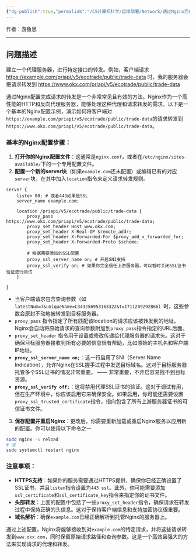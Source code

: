 ```yaml
---
{"dg-publish":true,"permalink":"/CS计算机科学/运维部署/Network/通过Nginx完成请求转发/","noteIcon":"","created":"2024-04-17T15:19:52.000+08:00","updated":"2024-04-24T00:31:17.000+08:00"}
---
```



作者：游鱼思

---
## 问题描述

建立一个代理服务器，进行特定接口的转发。例如，客户端请求 https://example.com/priapi/v5/ecotrade/public/trade-data 时，我的服务器会把请求转发到 https://www.okx.com/priapi/v5/ecotrade/public/trade-data

通过Nginx配置完成请求的转发是一个非常常见且有效的方法。Nginx作为一个高性能的HTTP和反向代理服务器，能够处理这种代理和请求转发的需求。以下是一个基本的Nginx配置示例，演示如何将客户端对`https://example.com/priapi/v5/ecotrade/public/trade-data`的请求转发到`https://www.okx.com/priapi/v5/ecotrade/public/trade-data`。

### 基本的Nginx配置步骤：

1. **打开你的Nginx配置文件**：这通常是`nginx.conf`，或者在`/etc/nginx/sites-available/`下的一个专用配置文件。
2. **配置一个新的server块**（如果`example.com`还未配置）或编辑已有的对应`server`块，在其中加入`location`指令来定义请求转发规则。

```nginx
server {
    listen 80; # 或者443如果是SSL
    server_name example.com;
    
	location /priapi/v5/ecotrade/public/trade-data {
	    proxy_pass https://www.okx.com/priapi/v5/ecotrade/public/trade-data;
	    proxy_set_header Host www.okx.com;
	    proxy_set_header X-Real-IP $remote_addr;
	    proxy_set_header X-Forwarded-For $proxy_add_x_forwarded_for;
	    proxy_set_header X-Forwarded-Proto $scheme;
	
	    # 根据需要添加的SSL配置
	    proxy_ssl_server_name on; # 开启SNI支持
	    proxy_ssl_verify on; # 如果你完全信任上游服务器，可以暂时关闭SSL证书验证进行测试
	}

}
```

-  当客户端请求包含查询参数（如`latestNum=7&uniqueName=C343256953163322&t=1711209292866`）时，这些参数会原封不动地被转发到目标服务器。
- `proxy_pass` 指令指定了所有匹配该location的请求应该被转发到的地址。Nginx会自动将原始请求的查询参数附加到`proxy_pass`指令指定的URL后面。
- `proxy_set_header` 指令用于设置或修改传递给代理服务器的请求头。这对于确保目标服务器接收到所有必要的信息很有帮助，比如原始的主机名和客户端IP地址。
- **`proxy_ssl_server_name on;`**：这一行启用了SNI（Server Name Indication），允许Nginx在SSL握手过程中发送目标域名。这对于目标服务器托管多个SSL证书的情况非常重要。 —— 非常重要，不开启容易找不到目标资源。
- **`proxy_ssl_verify off;`**：这将禁用代理SSL证书的验证。这对于调试有用，但在生产环境中，你应该启用它来确保安全。如果启用，你可能还需要设置`proxy_ssl_trusted_certificate`指令，指向包含了所有上游服务器证书的可信证书文件。

3. **保存配置并重启Nginx**：更改后，你需要重新加载或重启Nginx服务以应用新的配置。你可以使用以下命令之一

```bash
sudo nginx -s reload
# 或
sudo systemctl restart nginx
```

### 注意事项：

- **HTTPS支持**：如果你的服务需要通过HTTPS提供，确保你已经正确设置了SSL证书，并且`listen`指令设置为`443 ssl`。此外，你可能需要添加`ssl_certificate`和`ssl_certificate_key`指令来指定你的证书文件。
- **头部转发**：上面的配置中包括了一些`proxy_set_header`指令，确保请求在转发过程中保持正确的头信息。这对于保持客户端信息和支持加密协议很重要。
- **域名解析**：确保`example.com`已经正确解析到托管Nginx的服务器上。

通过上述配置，Nginx将能够接收到对`example.com`的特定请求，并将这些请求转发到`www.okx.com`，同时保留原始请求路径和查询参数。这是一个高效且强大的方法来实现请求的代理和转发。